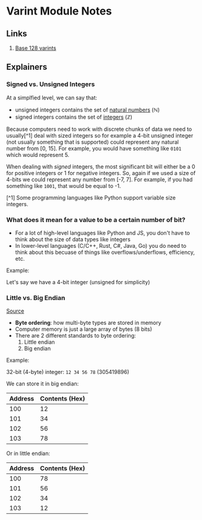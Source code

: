 # Varint Module Notes

## Links

1. [Base 128 varints](https://protobuf.dev/programming-guides/encoding/#varints)

## Explainers

### Signed vs. Unsigned Integers

At a simplfied level, we can say that:

- unsigned integers contains the set of [natural numbers](https://en.wikipedia.org/wiki/Natural_number) ($\mathbb{N}$)
- signed integers contains the set of [integers](https://en.wikipedia.org/wiki/Integer) ($\mathbb{Z}$)

Because computers need to work with discrete chunks of data we need to usually[^1] deal with sized integers
so for example a 4-bit unsigned integer (not usually something that is supported) could represent any natural
number from [0, 15]. For example, you would have something like `0101` which would represent 5.

When dealing with *signed* integers, the most significant bit will either be a 0 for positive integers or 1 for
negative integers. So, again if we used a size of 4-bits we could represent any number from [-7, 7]. For example,
if you had something like `1001`, that would be equal to -1.

[^1] Some programming languages like Python support variable size integers.

### What does it mean for a value to be a certain number of bit?

- For a lot of high-level languages like Python and JS, you don't have to think about the size of data types like integers
- In lower-level languages (C/C++, Rust, C#, Java, Go) you do need to think about this becuase of things like overflows/underflows, efficiency, etc.

Example:

Let's say we have a 4-bit integer (unsigned for simplicity)

### Little vs. Big Endian

[Source](https://www.youtube.com/watch?v=jhErugDB-34)

- **Byte ordering**: how multi-byte types are stored in memory
- Computer memory is just a large array of bytes (8 bits)
- There are 2 different standards to byte ordering:
  1. Little endian
  2. Big endian

Example:

32-bit (4-byte) integer: `12 34 56 78` (305419896)

We can store it in big endian:

| Address | Contents (Hex) |
| ------- | -------------- |
| 100     | 12             |
| 101     | 34             |
| 102     | 56             |
| 103     | 78             |

Or in little endian:

| Address | Contents (Hex) |
| ------- | -------------- |
| 100     | 78             |
| 101     | 56             |
| 102     | 34             |
| 103     | 12             |
